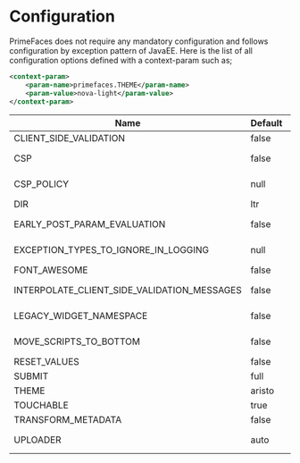 # Configuration

PrimeFaces does not require any mandatory configuration and follows configuration by exception
pattern of JavaEE. Here is the list of all configuration options defined with a context-param such as;

```xml
<context-param>
    <param-name>primefaces.THEME</param-name>
    <param-value>nova-light</param-value>
</context-param>
```


| Name | Default | Description |
| --- | --- | --- |
| CLIENT_SIDE_VALIDATION | false | Enables/disables global client side validation . |
| CSP | false | Enable Content Security Policy to prevent cross-site scripting (XSS), clickjacking and other code injection attacks |
| CSP_POLICY | null | Custom CSP Policy that allows you to whitelist sites that you need JavaScript from such as `script-src 'self' https: *.googleapis.com` |
| DIR | ltr | Defines orientation; 'ltr' or 'rtl' for right-to-left support. |
| EARLY_POST_PARAM_EVALUATION | false | Make p:ajax behave like f:ajax for queued AJAX requests. See: https://github.com/primefaces/primefaces/issues/109 |
| EXCEPTION_TYPES_TO_IGNORE_IN_LOGGING | null | Comma separated list of exceptions for PrimeExceptionHandler to ignore e.g. `javax.faces.application.ViewExpiredException,javax.persistence.RollbackException`. |
| FONT_AWESOME | false | Auto includes Font-Awesome 4.7 icons. |
| INTERPOLATE_CLIENT_SIDE_VALIDATION_MESSAGES | false | Whether to load messages for the client side validation (CSV) from server via the MessageInterpolator. |
| LEGACY_WIDGET_NAMESPACE | false | Enables window scope so that widgets can be accessed using widgetVar.method() in addition to default PF namespace approach like PF('widgetVar').method(). |
| MOVE_SCRIPTS_TO_BOTTOM | false | Moves all inline scripts to end of body tag for better performance and smaller HTML output. |
| RESET_VALUES | false | When enabled, AJAX updated inputs are always reset. |
| SUBMIT | full | Defines ajax submit mode; 'full' or 'partial'. |
| THEME | aristo | Theme of the application. |
| TOUCHABLE | true | Globally enables/disables touch support on browsers that support touch. |
| TRANSFORM_METADATA | false | Transforms bean validation metadata to HTML attributes. |
| UPLOADER | auto | Defines uploader mode; 'auto', 'native' or 'commons'. 'auto' means 'native' on JSF2.2+, otherwise 'commons'. |